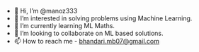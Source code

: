 - 👋 Hi, I’m @manoz333
- 👀 I’m interested in solving problems using Machine Learning. 
- 🌱 I’m currently learning ML Maths.
- 💞️ I’m looking to collaborate on ML based solutions.
- 📫 How to reach me - bhandari.mb07@gmail.com

<!---
manoz333/manoz333 is a ✨ special ✨ repository because its `README.md` (this file) appears on your GitHub profile.
You can click the Preview link to take a look at your changes.
--->
